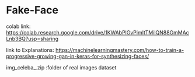 # Fake-Face


colab link:
https://colab.research.google.com/drive/1KWAbPlGvPimItTMilQN88GmMAcLnb3BQ?usp=sharing

link to Explanations:
https://machinelearningmastery.com/how-to-train-a-progressive-growing-gan-in-keras-for-synthesizing-faces/


img_celeba_.zip :folder of real images dataset



